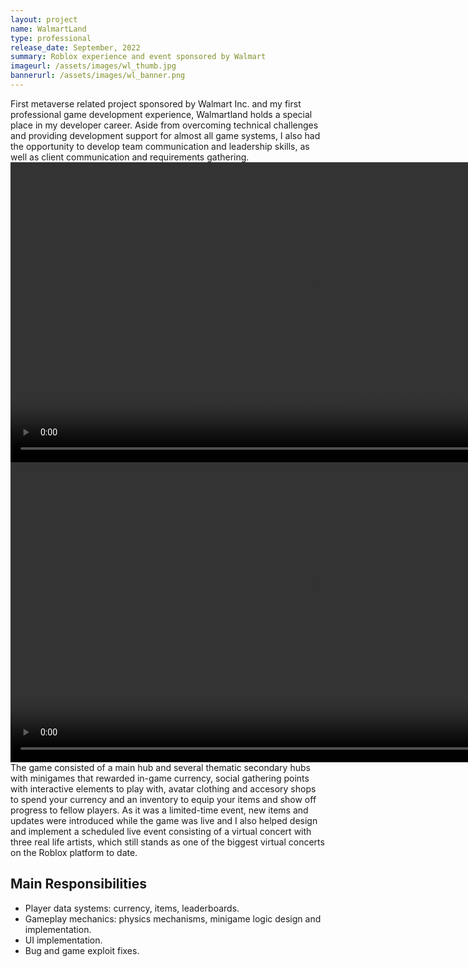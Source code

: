 ```yaml
---
layout: project
name: WalmartLand
type: professional
release_date: September, 2022
summary: Roblox experience and event sponsored by Walmart
imageurl: /assets/images/wl_thumb.jpg
bannerurl: /assets/images/wl_banner.png
---
```


First metaverse related project sponsored by Walmart Inc. and my first professional game development experience, Walmartland holds a special place in my developer career. Aside from
overcoming technical challenges and providing development support for almost all game systems, I also had the opportunity to develop team communication and leadership skills, as well as client communication and requirements gathering.
<video width="960" autoplay loop>
  <source src="{{ '/assets/videos/wl_vid1.mp4' | relative_url }}" type="video/mp4">
</video>
<video width="960" autoplay loop>
  <source src="{{ '/assets/videos/wl_vid2.mp4' | relative_url }}" type="video/mp4">
</video>
The game consisted of a main hub and several thematic secondary hubs with minigames that rewarded in-game currency, social gathering points with interactive elements to play with, avatar clothing and accesory shops to spend your currency and an inventory to equip your items and show off progress to fellow players. As it was a limited-time event, new items and updates were introduced while the game was live and I also helped design and implement a scheduled live event consisting of a virtual concert with three real life artists, which still stands as one of the biggest virtual concerts on the Roblox platform to date.
## Main Responsibilities

- Player data systems: currency, items, leaderboards.
- Gameplay mechanics: physics mechanisms, minigame logic design and implementation.
- UI implementation.
- Bug and game exploit fixes.